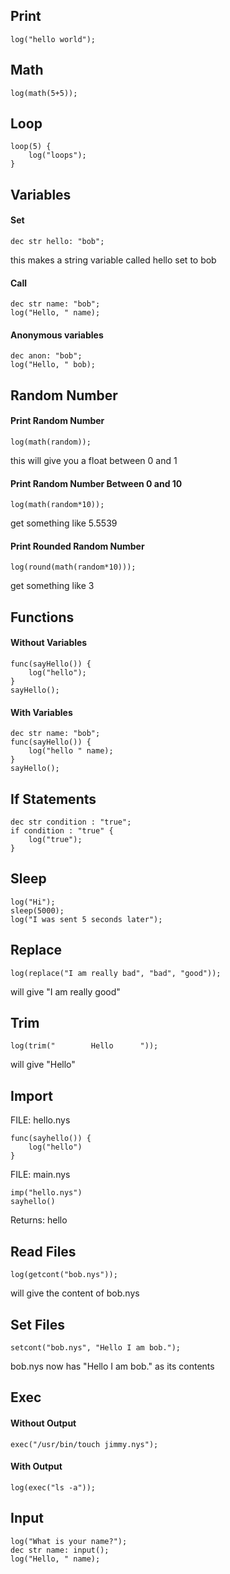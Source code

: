 ## Print
```
log("hello world");
```

## Math
```
log(math(5+5));
```

## Loop
```
loop(5) {
    log("loops");
}
```

## Variables
#### Set
```
dec str hello: "bob";
```
this makes a string variable called hello set to bob

#### Call
```
dec str name: "bob";
log("Hello, " name);
```

#### Anonymous variables
```
dec anon: "bob";
log("Hello, " bob);
```

## Random Number
#### Print Random Number
```
log(math(random));
```
this will give you a float between 0 and 1

#### Print Random Number Between 0 and 10

```
log(math(random*10));
```
get something like 5.5539

#### Print Rounded Random Number
```
log(round(math(random*10)));
```
get something like 3

## Functions
#### Without Variables
```
func(sayHello()) {
    log("hello");
}
sayHello();
```

#### With Variables
```
dec str name: "bob";
func(sayHello()) {
    log("hello " name);
}
sayHello();
```

## If Statements
```
dec str condition : "true";
if condition : "true" {
    log("true");
}
```

## Sleep
```
log("Hi");
sleep(5000);
log("I was sent 5 seconds later");
```

## Replace
```
log(replace("I am really bad", "bad", "good"));
```
will give "I am really good"

## Trim
```
log(trim("        Hello      "));
```
will give "Hello"

## Import
FILE: hello.nys
```
func(sayhello()) {
    log("hello")
}
```
FILE: main.nys
```
imp("hello.nys")
sayhello()
```
Returns: hello

## Read Files
```
log(getcont("bob.nys"));
```
will give the content of bob.nys

## Set Files
```
setcont("bob.nys", "Hello I am bob.");
```
bob.nys now has "Hello I am bob." as its contents

## Exec
#### Without Output
```
exec("/usr/bin/touch jimmy.nys");
```

#### With Output
```
log(exec("ls -a"));
```

## Input
```
log("What is your name?");
dec str name: input();
log("Hello, " name);
```
